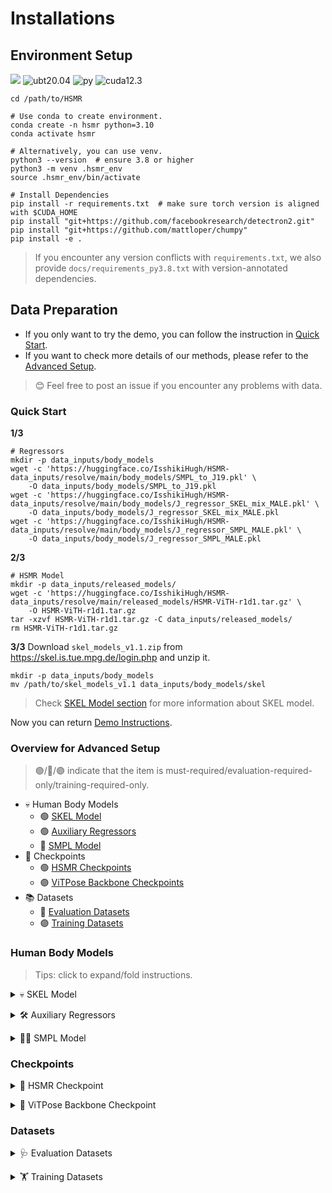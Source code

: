 # Installations


## Environment Setup

![](https://img.shields.io/badge/-Env%20had%20been%20tested%20on%3A-gray?style=flat-square&logoColor=white)
![ubt20.04](https://img.shields.io/badge/Ubuntu-20.04-orange?logo=ubuntu&logoColor=white)
![py](https://img.shields.io/badge/Python-3.8,%203.10-%23356F9F?logo=python&logoColor=white)
![cuda12.3](https://img.shields.io/badge/CUDA-12.3-%2376B600?logo=nvidia&logoColor=white)


```shell
cd /path/to/HSMR
```

```shell
# Use conda to create environment.
conda create -n hsmr python=3.10
conda activate hsmr

# Alternatively, you can use venv.
python3 --version  # ensure 3.8 or higher
python3 -m venv .hsmr_env
source .hsmr_env/bin/activate
```


```shell
# Install Dependencies
pip install -r requirements.txt  # make sure torch version is aligned with $CUDA_HOME
pip install "git+https://github.com/facebookresearch/detectron2.git"
pip install "git+https://github.com/mattloper/chumpy"
pip install -e .
```



> If you encounter any version conflicts with `requirements.txt`, we also provide `docs/requirements_py3.8.txt` with version-annotated dependencies.


## Data Preparation


- If you only want to try the demo, you can follow the instruction in [Quick Start](#quick-start).
- If you want to check more details of our methods, please refer to the [Advanced Setup](#advanced-setup).

> 😊 Feel free to post an issue if you encounter any problems with data.

### Quick Start


**1/3**
```shell
# Regressors
mkdir -p data_inputs/body_models
wget -c 'https://huggingface.co/IsshikiHugh/HSMR-data_inputs/resolve/main/body_models/SMPL_to_J19.pkl' \
    -O data_inputs/body_models/SMPL_to_J19.pkl
wget -c 'https://huggingface.co/IsshikiHugh/HSMR-data_inputs/resolve/main/body_models/J_regressor_SKEL_mix_MALE.pkl' \
    -O data_inputs/body_models/J_regressor_SKEL_mix_MALE.pkl
wget -c 'https://huggingface.co/IsshikiHugh/HSMR-data_inputs/resolve/main/body_models/J_regressor_SMPL_MALE.pkl' \
    -O data_inputs/body_models/J_regressor_SMPL_MALE.pkl
```
**2/3**
```shell
# HSMR Model
mkdir -p data_inputs/released_models/
wget -c 'https://huggingface.co/IsshikiHugh/HSMR-data_inputs/resolve/main/released_models/HSMR-ViTH-r1d1.tar.gz' \
    -O HSMR-ViTH-r1d1.tar.gz
tar -xzvf HSMR-ViTH-r1d1.tar.gz -C data_inputs/released_models/
rm HSMR-ViTH-r1d1.tar.gz
```
**3/3**
Download `skel_models_v1.1.zip` from https://skel.is.tue.mpg.de/login.php and unzip it.

```shell
mkdir -p data_inputs/body_models
mv /path/to/skel_models_v1.1 data_inputs/body_models/skel
```

> Check [SKEL Model section](#skel-model) for more information about SKEL model.


Now you can return [Demo Instructions](../README.md#-demo--quick-start).

### Overview for Advanced Setup

> 🟢/🔵/🟣 indicate that the item is must-required/evaluation-required-only/training-required-only.

- 💀 Human Body Models
    - 🟢 [SKEL Model](#skel-model)
    - 🟢 [Auxiliary Regressors](#aux-reg)
    - 🔵 [SMPL Model](#smpl-model)
- 🚩 Checkpoints
    - 🟢 [HSMR Checkpoints](#hsmr-ckpt)
    - 🟣 [ViTPose Backbone Checkpoints](#bcb-ckpt)
- 📚 Datasets
    - 🔵 [Evaluation Datasets](#eval-ds)
    - 🟣 [Training Datasets](#train-ds)

### Human Body Models

> Tips: click to expand/fold instructions.

<a id="skel-model"></a>
<details>
  <summary>💀 SKEL Model</summary>
  <hr>

1. Go to [SKEL Homepage > Download](https://skel.is.tue.mpg.de/download.php) and download "SKEL and BSM models". You are supposed to get `skel_models_v1.1.zip`. The inside content should be like:

    ```shell
    skel_models_v1.1
    ├── Geometry/...
    ├── bsm.osim
    ├── changelog_v1.1.1.txt
    ├── sample_motion/...
    ├── skel_female.pkl
    ├── skel_male.pkl
    └── tmp.osim
    ```

    ⚠️ **SKEL version matters!** If you had downloaded the SKEL model before, please make sure the whole version number is `v1.1.1`. You can find the model version in `changelog_v1.1.1.txt`. Any lower versions are **not compatible**.
2. Add `skel_models_v1.1` to the code base:

    ```shell
    mkdir -p data_inputs/body_models
    mv /path/to/skel_models_v1.1 data_inputs/body_models/skel
    ```

> For more information about the SKEL model itself, please refer [SKEL project page](https://skel.is.tue.mpg.de/) or [LearningHumans Jupyter notebook](https://github.com/IsshikiHugh/LearningHumans/blob/main/notebooks/SKEL_basic.ipynb).

  <hr>
</details>


<a id="aux-reg"></a>
<details>
  <summary>🛠️ Auxiliary Regressors</summary>
  <hr>

Download the necessary additional files from [HuggingFace](https://huggingface.co/IsshikiHugh/HSMR-data_inputs/resolve/main/body_models/) and put them to `data_inputs/body_models/`. Or you can simply run this:

```shell
mkdir -p data_inputs/body_models
wget -c 'https://huggingface.co/IsshikiHugh/HSMR-data_inputs/resolve/main/body_models/SMPL_to_J19.pkl' \
    -O data_inputs/body_models/SMPL_to_J19.pkl
wget -c 'https://huggingface.co/IsshikiHugh/HSMR-data_inputs/resolve/main/body_models/J_regressor_SKEL_mix_MALE.pkl' \
    -O data_inputs/body_models/J_regressor_SKEL_mix_MALE.pkl
wget -c 'https://huggingface.co/IsshikiHugh/HSMR-data_inputs/resolve/main/body_models/J_regressor_SMPL_MALE.pkl' \
    -O data_inputs/body_models/J_regressor_SMPL_MALE.pkl
```

  <hr>
</details>


<a id="smpl-model"></a>
<details>
  <summary>🧑‍🦲 SMPL Model</summary>
  <hr>

1. Sign in [SMPLify Homepage > Downloads](https://smplify.is.tue.mpg.de/download.php) and click `SMPLIFY_CODE_V2.ZIP`. You will get `mpips_smplify_public_v2.zip`. After unzipping, you will get a folder like this:

    ```shell
    smplify_public
    ├── code
    │   ├── models
    │   │   ├── basicModel_neutral_lbs_10_207_0_v1.0.0.pkl  # 10-shape model, in size of 37MB
    │   │   └── ...
    │   └── ...
    └── ...
    ```

2. Add to the code base.

    ```shell
    mkdir -p data_inputs/body_models/smpl
    mv /path/to/basicModel_neutral_lbs_10_207_0_v1.0.0.pkl data_inputs/body_models/smpl/SMPL_NEUTRAL.pkl
    ```

> For more information about the SMPL model itself, please refer [SMPL project page](https://smpl.is.tue.mpg.de/) or [LearningHumans Jupyter notebook](https://github.com/IsshikiHugh/LearningHumans/blob/main/notebooks/SMPL_basic.ipynb).


  <hr>
</details>


### Checkpoints

<a id="hsmr-ckpt"></a>
<details>
  <summary>🚩 HSMR Checkpoint</summary>
  <hr>

1. Download `HSMR-ViTH-r1d1.tar.gz` from [HuggingFace](https://huggingface.co/IsshikiHugh/HSMR-data_inputs/tree/main/released_models), or you can simply run this:
    ```shell
    wget -c 'https://huggingface.co/IsshikiHugh/HSMR-data_inputs/resolve/main/released_models/HSMR-ViTH-r1d1.tar.gz' \
        -O HSMR-ViTH-r1d1.tar.gz
    ```
2. Add to the code base.

    ```shell
    mkdir -p data_inputs/released_models/
    tar -xzvf HSMR-ViTH-r1d1.tar.gz -C data_inputs/released_models/
    rm HSMR-ViTH-r1d1.tar.gz
    ```

  <hr>
</details>

<a id="bcb-ckpt"></a>
<details>
  <summary>🚩 ViTPose Backbone Checkpoint</summary>
  <hr>

Download `vitpose_backbone.pth` from [HuggingFace](https://huggingface.co/IsshikiHugh/HSMR-data_inputs/tree/main/backbone) and put them to `data_inputs/backbone/`.Or you can simply run this:

```shell
mkdir -p data_inputs/backbone/
wget -c 'https://huggingface.co/IsshikiHugh/HSMR-data_inputs/resolve/main/backbone/vitpose_backbone.pth' \
    -O data_inputs/backbone/vitpose_backbone.pth
```

  <hr>
</details>


### Datasets

<a id="eval-ds"></a>
<details>
  <summary>🩺 Evaluation Datasets</summary>
  <hr>

We evaluate our approach on multiple benchmarks. Specifically, we use the benchmarks used by [HMR2.0](https://github.com/shubham-goel/4D-Humans), including 2D datasets (COCO, LSP-EXTENDED, PoseTrack) and 3D datasets (3DPW, H36M). Moreover, we evaluate on the [MOYO](https://moyo.is.tue.mpg.de/) dataset.


1. Prepare the evaluation datasets used by HMR2.0:
    1. Download `hmr2_evaluation_data.tar.gz` from [DropBox](https://www.dropbox.com/scl/fi/kl79djemdgqcl6d691er7/hmr2_evaluation_data.tar.gz?rlkey=ttmbdu3x5etxwqqyzwk581zjl&e=1) or [HuggingFace](https://huggingface.co/IsshikiHugh/HSMR-data_inputs/tree/main/), or you can simply run this:
        ```shell
        wget -c 'https://huggingface.co/IsshikiHugh/HSMR-data_inputs/resolve/main/hmr2_evaluation_data.tar.gz' \
            -O hmr2_evaluation_data.tar.gz
        ```
    2. Prepare [3DPW](https://virtualhumans.mpi-inf.mpg.de/3DPW/), [H36M](http://vision.imar.ro/human3.6m/description.php), [COCO](https://cocodataset.org/#download), [LSP-EXTENDED](http://datasets.d2.mpi-inf.mpg.de/hr-lspet/hr-lspet.zip), and [PoseTrack](https://posetrack.net/) datasets. Check the "data structure" bellow to see how to organize the data. Only the images are required.
2. Prepare the MOYO evaluation dataset:
    1. Download `hsmr_evaluation_data.tar.gz` from [HuggingFace](https://huggingface.co/IsshikiHugh/HSMR-data_inputs/tree/main/), or you can simply run this:
        ```shell
        wget -c 'https://huggingface.co/IsshikiHugh/HSMR-data_inputs/resolve/main/hsmr_evaluation_data.tar.gz' \
            -O hsmr_evaluation_data.tar.gz
        ```
    2. Download MoYo images from [here](https://github.com/sha2nkt/moyo_toolkit).
3. Add to the code base.
    ```shell
    # Prepare meta data.
    tar -xzvf hmr2_evaluation_data.tar.gz -C data_inputs/
    rm hmr2_evaluation_data.tar.gz
    tar -xzvf hsmr_evaluation_data.tar.gz -C data_inputs/
    rm hsmr_evaluation_data.tar.gz
    ```
    ```shell
    # Prepare image data.
    mkdir -p data_inputs/datasets
    ln -s /path/to/3dpw      data_inputs/datasets/3dpw
    ln -s /path/to/h36m      data_inputs/datasets/h36m
    ln -s /path/to/coco      data_inputs/datasets/coco
    ln -s /path/to/hr-lspet  data_inputs/datasets/hr-lspet
    ln -s /path/to/posetrack data_inputs/datasets/posetrack
    ln -s /path/to/moyo      data_inputs/datasets/moyo
    ```

After that, the data structure should fit:

```shell
data_inputs
├── datasets  # The image files.
│   ├── 3dpw
│   │   └── imageFiles/*/*.jpg
│   ├── coco
│   │   └── val2017/*.jpg
│   ├── h36m
│   │   └── images/*.jpg
│   ├── hr-lspet
│   │   └── *.png
│   ├── posetrack
│   │   └─── posetrack2018/posetrack_data/images/*/*/*.jpg
│   └── moyo
│       ├── 220923_yogi_body_hands_03596_Boat_Pose_or_Paripurna_Navasana_-a
│       │   └── YOGI_Cam_*/*.jpg
│       ├── 220923_yogi_body_hands_03596_Boat_Pose_or_Paripurna_Navasana_-b
│       │   └── YOGI_Cam_*/*.jpg
│       └── ...
├── hmr2_evaluation_data  # The packaged labels of standard benchmark datasets.
│   ├── 3dpw_test.npz
│   ├── coco_val.npz
│   ├── h36m_val_p2.npz
│   ├── hr-lspet_train.npz
│   └── posetrack_2018_val.npz
└── hsmr_evaluation_data  # The packaged labels of extra benchmark datasets.
    └── moyo_v2.npz
```

  <hr>
</details>


<a id="train-ds"></a>
<details>
  <summary>🏋 Training Datasets</summary>
  <hr>

1. Download training data parts from commands below (or click the links in the table):
    ```shell
    mkdir -p data_inputs/hsmr_training_data
    wget "https://www.dropbox.com/scl/fi/tdnyxoufx8u3f7kcgruah/hsmr_training_data.part1.tar.gz?rlkey=92pm05qa8pimjhrpwipu56svn&st=id2dvek4&dl=1" \
        -O data_inputs/hsmr_training_data/hsmr_training_data.part1.tar.gz
    wget "https://www.dropbox.com/scl/fi/az8opeka0zyhl6mk0gj6p/hsmr_training_data.part2.tar.gz?rlkey=7iv6t1hl95ok6zuxp2nit29fr&st=5jepxumi&dl=1" \
        -O data_inputs/hsmr_training_data/hsmr_training_data.part2.tar.gz
    wget "https://www.dropbox.com/scl/fi/rd9uribnjvyj896cqbj7o/hsmr_training_data.part3.tar.gz?rlkey=b821r5qslbuqivqav8qvu8fee&st=n215nv19&dl=1" \
        -O data_inputs/hsmr_training_data/hsmr_training_data.part3.tar.gz
    wget "https://www.dropbox.com/scl/fi/pxm75g95nbkqxg3er8ozd/hsmr_training_data.part4.tar.gz?rlkey=7e5ftkbzre0smbxi2mtukijuk&st=0bje2g3n&dl=1" \
        -O data_inputs/hsmr_training_data/hsmr_training_data.part4.tar.gz
    wget "https://www.dropbox.com/scl/fi/3us8qbxra7v01marw52g3/hsmr_training_data.part5.tar.gz?rlkey=737cofc38z9imafk016n4lxmz&st=qowg65xy&dl=1" \
        -O data_inputs/hsmr_training_data/hsmr_training_data.part5.tar.gz
    wget "https://www.dropbox.com/scl/fi/2du8j0wll367mxmqk8u37/hsmr_training_data.part6.tar.gz?rlkey=cdz3trhq1eycyko0ahba5ojen&st=ke4a306z&dl=1" \
        -O data_inputs/hsmr_training_data/hsmr_training_data.part6.tar.gz
    wget "https://www.dropbox.com/scl/fi/kb2gv7z45d9ha3clof33j/hsmr_training_data.part7.tar.gz?rlkey=7sonxtqqhuctvzfrpecdnbpd1&st=lbv2oh5n&dl=1" \
        -O data_inputs/hsmr_training_data/hsmr_training_data.part7.tar.gz
    ```
    | file name | sha1sum | size |
    |---|---|---|
    |[hsmr_training_data.part1.tar.gz](https://www.dropbox.com/scl/fi/tdnyxoufx8u3f7kcgruah/hsmr_training_data.part1.tar.gz?rlkey=92pm05qa8pimjhrpwipu56svn&st=id2dvek4&dl=0)|`6675c3f5987186893c4bc5c8616a5ce743ce941d`|30G|
    |[hsmr_training_data.part2.tar.gz](https://www.dropbox.com/scl/fi/az8opeka0zyhl6mk0gj6p/hsmr_training_data.part2.tar.gz?rlkey=7iv6t1hl95ok6zuxp2nit29fr&st=5jepxumi&dl=0)|`dd62b3e86e8c8ae33436aa5e54d4e9ef27a64503`|41G|
    |[hsmr_training_data.part3.tar.gz](https://www.dropbox.com/scl/fi/rd9uribnjvyj896cqbj7o/hsmr_training_data.part3.tar.gz?rlkey=b821r5qslbuqivqav8qvu8fee&st=n215nv19&dl=0)|`97a98f70488fddff2ac7a4055b4a831039d95ac4`|39G|
    |[hsmr_training_data.part4.tar.gz](https://www.dropbox.com/scl/fi/pxm75g95nbkqxg3er8ozd/hsmr_training_data.part4.tar.gz?rlkey=7e5ftkbzre0smbxi2mtukijuk&st=0bje2g3n&dl=0)|`5ac1f308fe0c0e96db7c27308292ae03d2fd9d1f`|39G|
    |[hsmr_training_data.part5.tar.gz](https://www.dropbox.com/scl/fi/3us8qbxra7v01marw52g3/hsmr_training_data.part5.tar.gz?rlkey=737cofc38z9imafk016n4lxmz&st=qowg65xy&dl=0)|`b0898c9ef37f417c15589224199948476cfc3abe`|39G|
    |[hsmr_training_data.part6.tar.gz](https://www.dropbox.com/scl/fi/2du8j0wll367mxmqk8u37/hsmr_training_data.part6.tar.gz?rlkey=cdz3trhq1eycyko0ahba5ojen&st=ke4a306z&dl=0)|`c7cc0a94f439fd4614b2c97d62767bcc2332f2a2`|37G|
    |[hsmr_training_data.part7.tar.gz](https://www.dropbox.com/scl/fi/kb2gv7z45d9ha3clof33j/hsmr_training_data.part7.tar.gz?rlkey=7sonxtqqhuctvzfrpecdnbpd1&st=lbv2oh5n&dl=0)|`c62b5f96d0168a5ac0eacb772ecc3eb55c9b2756`|39G|
2. Check the integrity of the downloaded files:
    ```shell
    sha1sum hsmr_training_data.part*.tar.gz
    ```
3. Unzip and add to the codebase.
    ```shell
    cd data_inputs/hsmr_training_data
    for file in hsmr_training_data.part*.tar.gz; do
        tar -xzvf "$file"
    done
    ```

  <hr>
</details>